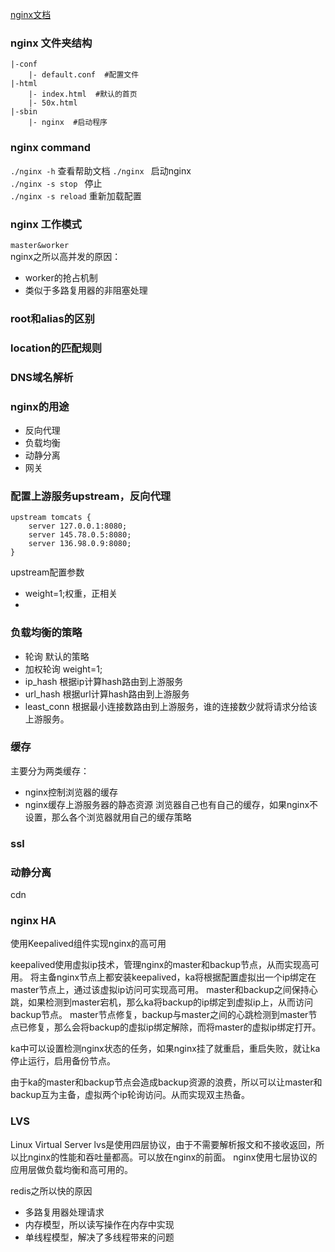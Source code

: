[nginx文档](https://nginx.org/en/docs/)
### nginx 文件夹结构
```
|-conf
    |- default.conf  #配置文件 
|-html      
    |- index.html  #默认的首页
    |- 50x.html  
|-sbin  
    |- nginx  #启动程序  
```
### nginx command
`./nginx -h` 查看帮助文档
`./nginx `  启动nginx  
`./nginx -s stop ` 停止  
`./nginx -s reload` 重新加载配置  
### nginx 工作模式
`master&worker`  
nginx之所以高并发的原因：
- worker的抢占机制
- 类似于多路复用器的非阻塞处理
### root和alias的区别
### location的匹配规则
### DNS域名解析
### nginx的用途
- 反向代理 
- 负载均衡
- 动静分离
- 网关



### 配置上游服务upstream，反向代理
```
upstream tomcats {
    server 127.0.0.1:8080;
    server 145.78.0.5:8080;
    server 136.98.0.9:8080;
}
``` 
upstream配置参数
- weight=1;权重，正相关
- 
### 负载均衡的策略
- 轮询 默认的策略
- 加权轮询 weight=1;
- ip_hash 根据ip计算hash路由到上游服务
- url_hash 根据url计算hash路由到上游服务
- least_conn 根据最小连接数路由到上游服务，谁的连接数少就将请求分给该上游服务。




### 缓存
主要分为两类缓存：
- nginx控制浏览器的缓存
- nginx缓存上游服务器的静态资源
浏览器自己也有自己的缓存，如果nginx不设置，那么各个浏览器就用自己的缓存策略
### ssl 
### 动静分离
cdn



### nginx HA 
使用Keepalived组件实现nginx的高可用

keepalived使用虚拟ip技术，管理nginx的master和backup节点，从而实现高可用。
将主备nginx节点上都安装keepalived，ka将根据配置虚拟出一个ip绑定在master节点上，通过该虚拟ip访问可实现高可用。
master和backup之间保持心跳，如果检测到master宕机，那么ka将backup的ip绑定到虚拟ip上，从而访问backup节点。
master节点修复，backup与master之间的心跳检测到master节点已修复，那么会将backup的虚拟ip绑定解除，而将master的虚拟ip绑定打开。

ka中可以设置检测nginx状态的任务，如果nginx挂了就重启，重启失败，就让ka停止运行，启用备份节点。

由于ka的master和backup节点会造成backup资源的浪费，所以可以让master和backup互为主备，虚拟两个ip轮询访问。从而实现双主热备。


### LVS
Linux Virtual Server
lvs是使用四层协议，由于不需要解析报文和不接收返回，所以比nginx的性能和吞吐量都高。可以放在nginx的前面。
nginx使用七层协议的应用层做负载均衡和高可用的。


redis之所以快的原因
- 多路复用器处理请求
- 内存模型，所以读写操作在内存中实现
- 单线程模型，解决了多线程带来的问题







